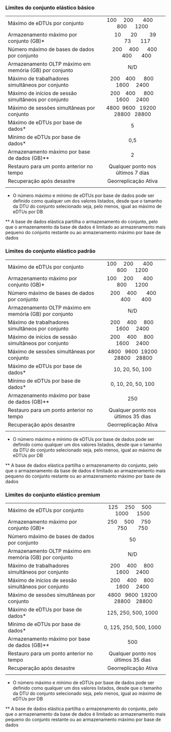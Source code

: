 
### Limites do conjunto elástico básico

|   |  |
|---|:---:|
| Máximo de eDTUs por conjunto | &nbsp;100 &nbsp;&nbsp;&nbsp; 200 &nbsp;&nbsp;&nbsp;&nbsp;&nbsp; 400 &nbsp;&nbsp;&nbsp;&nbsp; 800 &nbsp;&nbsp;&nbsp;&nbsp; 1200 |
| Armazenamento máximo por conjunto (GB)*| &nbsp;&nbsp;&nbsp;&nbsp;10 &nbsp;&nbsp;&nbsp;&nbsp;&nbsp;&nbsp;20 &nbsp;&nbsp;&nbsp;&nbsp;&nbsp;&nbsp;&nbsp;&nbsp;39 &nbsp;&nbsp;&nbsp;&nbsp;&nbsp;&nbsp;&nbsp;73 &nbsp;&nbsp;&nbsp;&nbsp;&nbsp;&nbsp;117 |
| Número máximo de bases de dados por conjunto | &nbsp;&nbsp;&nbsp;200 &nbsp;&nbsp;&nbsp;&nbsp;400 &nbsp;&nbsp;&nbsp;&nbsp;&nbsp;400 &nbsp;&nbsp;&nbsp;&nbsp;&nbsp;&nbsp;400 &nbsp;&nbsp;&nbsp;&nbsp;&nbsp;&nbsp;400 |
| Armazenamento OLTP máximo em memória (GB) por conjunto| N/D |
| Máximo de trabalhadores simultâneos por conjunto | &nbsp;&nbsp;&nbsp;200 &nbsp;&nbsp; 400 &nbsp;&nbsp;&nbsp;&nbsp; 800 &nbsp;&nbsp;&nbsp; 1600 &nbsp;&nbsp;&nbsp;&nbsp;2400 |
| Máximo de inícios de sessão simultâneos por conjunto | &nbsp;&nbsp;&nbsp;200 &nbsp;&nbsp; 400 &nbsp;&nbsp;&nbsp;&nbsp; 800 &nbsp;&nbsp;&nbsp; 1600 &nbsp;&nbsp;&nbsp;&nbsp;2400 |
| Máximo de sessões simultâneas por conjunto | 4800 &nbsp;9600 &nbsp; 19200 &nbsp; 28800 &nbsp; 28800 |
| Máximo de eDTUs por base de dados* | 5 |
| Mínimo de eDTUs por base de dados* | 0,5 |
| Armazenamento máximo por base de dados (GB)** | 2 |
| Restauro para um ponto anterior no tempo | Qualquer ponto nos últimos 7 dias |
| Recuperação após desastre | Georreplicação Ativa |
|||

* O número máximo e mínimo de eDTUs por base de dados pode ser definido como qualquer um dos valores listados, desde que o tamanho da DTU do conjunto selecionado seja, pelo menos, igual ao máximo de eDTUs por DB 

** A base de dados elástica partilha o armazenamento do conjunto, pelo que o armazenamento da base de dados é limitado ao armazenamento mais pequeno do conjunto restante ou ao armazenamento máximo por base de dados


### Limites do conjunto elástico padrão

|   |  |
|---|:---:|
| Máximo de eDTUs por conjunto | &nbsp;100 &nbsp;&nbsp;&nbsp; 200 &nbsp;&nbsp;&nbsp;&nbsp;&nbsp; 400 &nbsp;&nbsp;&nbsp;&nbsp; 800 &nbsp;&nbsp;&nbsp;&nbsp; 1200 |
| Armazenamento máximo por conjunto (GB)*| &nbsp;100 &nbsp;&nbsp;&nbsp; 200 &nbsp;&nbsp;&nbsp;&nbsp;&nbsp; 400 &nbsp;&nbsp;&nbsp;&nbsp; 800 &nbsp;&nbsp;&nbsp;&nbsp; 1200 |
| Número máximo de bases de dados por conjunto | &nbsp;200 &nbsp;&nbsp;&nbsp;&nbsp;400 &nbsp;&nbsp;&nbsp;&nbsp;&nbsp;&nbsp;400 &nbsp;&nbsp;&nbsp;&nbsp;&nbsp;400 &nbsp;&nbsp;&nbsp;&nbsp;&nbsp;&nbsp;&nbsp;400 |
| Armazenamento OLTP máximo em memória (GB) por conjunto| N/D |
| Máximo de trabalhadores simultâneos por conjunto | &nbsp;&nbsp;200 &nbsp;&nbsp;&nbsp; 400 &nbsp;&nbsp;&nbsp; 800 &nbsp;&nbsp; 1600 &nbsp;&nbsp;&nbsp; 2400 |
| Máximo de inícios de sessão simultâneos por conjunto | &nbsp;&nbsp;200 &nbsp;&nbsp;&nbsp; 400 &nbsp;&nbsp;&nbsp; 800 &nbsp;&nbsp; 1600 &nbsp;&nbsp;&nbsp; 2400 |
| Máximo de sessões simultâneas por conjunto | 4800 &nbsp; 9600 &nbsp;19200 &nbsp;28800 &nbsp;&nbsp; 28800 |
| Máximo de eDTUs por base de dados* | 10, 20, 50, 100 |
| Mínimo de eDTUs por base de dados* | 0, 10, 20, 50, 100 |
| Armazenamento máximo por base de dados (GB)** | 250 |
| Restauro para um ponto anterior no tempo | Qualquer ponto nos últimos 35 dias |
| Recuperação após desastre | Georreplicação Ativa |
|||

* O número máximo e mínimo de eDTUs por base de dados pode ser definido como qualquer um dos valores listados, desde que o tamanho da DTU do conjunto selecionado seja, pelo menos, igual ao máximo de eDTUs por DB 

** A base de dados elástica partilha o armazenamento do conjunto, pelo que o armazenamento da base de dados é limitado ao armazenamento mais pequeno do conjunto restante ou ao armazenamento máximo por base de dados

### Limites do conjunto elástico premium

|   |  |
|---|:---:|
| Máximo de eDTUs por conjunto | 125 &nbsp;&nbsp;&nbsp; 250 &nbsp;&nbsp;&nbsp; 500 &nbsp;&nbsp;&nbsp; 1000 &nbsp;&nbsp;&nbsp; &nbsp;1500 |
| Armazenamento máximo por conjunto (GB)*| 250 &nbsp;&nbsp;&nbsp; 500 &nbsp;&nbsp;&nbsp; 750 &nbsp;&nbsp;&nbsp;&nbsp; 750 &nbsp;&nbsp;&nbsp;&nbsp;&nbsp;&nbsp; 750 |
| Número máximo de bases de dados por conjunto | 50 |
| Armazenamento OLTP máximo em memória (GB) por conjunto| N/D |
| Máximo de trabalhadores simultâneos por conjunto | &nbsp;&nbsp;200 &nbsp;&nbsp;&nbsp; 400 &nbsp;&nbsp;&nbsp; 800 &nbsp;&nbsp; 1600 &nbsp;&nbsp;&nbsp; 2400 |
| Máximo de inícios de sessão simultâneos por conjunto | &nbsp;&nbsp;200 &nbsp;&nbsp;&nbsp; 400 &nbsp;&nbsp;&nbsp; 800 &nbsp;&nbsp; 1600 &nbsp;&nbsp;&nbsp; 2400 |
| Máximo de sessões simultâneas por conjunto | 4800 &nbsp; 9600 &nbsp;19200 &nbsp;28800 &nbsp;&nbsp; 28800 |
| Máximo de eDTUs por base de dados* | 125, 250, 500, 1000 |
| Mínimo de eDTUs por base de dados* | 0, 125, 250, 500, 1000 |
| Armazenamento máximo por base de dados (GB)** | 500 |
| Restauro para um ponto anterior no tempo | Qualquer ponto nos últimos 35 dias |
| Recuperação após desastre | Georreplicação Ativa |
|||

* O número máximo e mínimo de eDTUs por base de dados pode ser definido como qualquer um dos valores listados, desde que o tamanho da DTU do conjunto selecionado seja, pelo menos, igual ao máximo de eDTUs por DB 

** A base de dados elástica partilha o armazenamento do conjunto, pelo que o armazenamento da base de dados é limitado ao armazenamento mais pequeno do conjunto restante ou ao armazenamento máximo por base de dados



<!--HONumber=sep16_HO2-->


